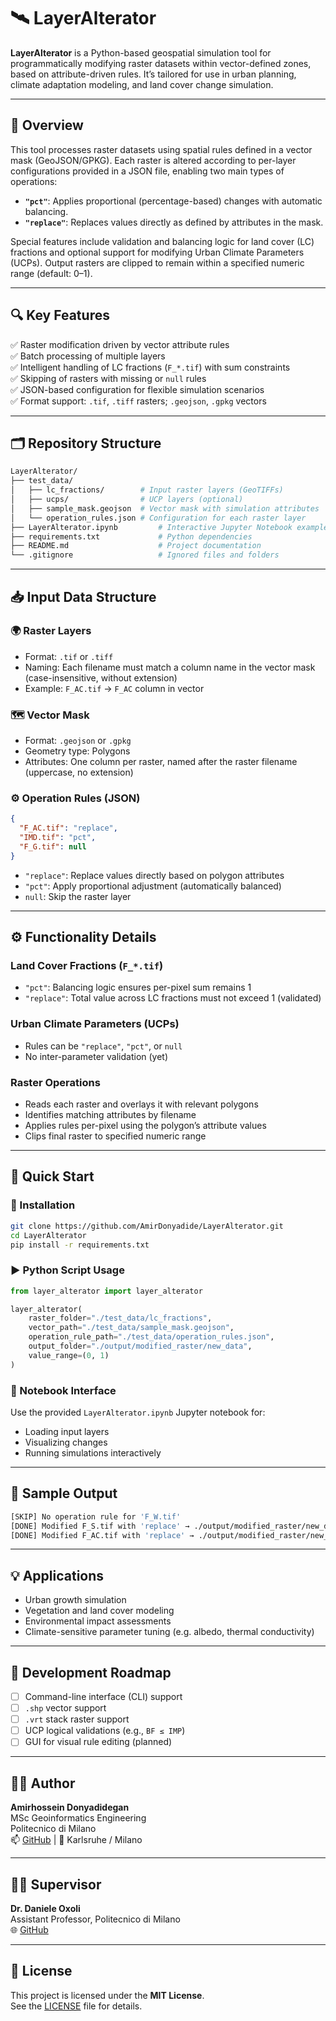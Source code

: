 # 🛰️ LayerAlterator

**LayerAlterator** is a Python-based geospatial simulation tool for programmatically modifying raster datasets within vector-defined zones, based on attribute-driven rules. It’s tailored for use in urban planning, climate adaptation modeling, and land cover change simulation.

---

## 📌 Overview

This tool processes raster datasets using spatial rules defined in a vector mask (GeoJSON/GPKG). Each raster is altered according to per-layer configurations provided in a JSON file, enabling two main types of operations:

- **`"pct"`**: Applies proportional (percentage-based) changes with automatic balancing.
- **`"replace"`**: Replaces values directly as defined by attributes in the mask.

Special features include validation and balancing logic for land cover (LC) fractions and optional support for modifying Urban Climate Parameters (UCPs). Output rasters are clipped to remain within a specified numeric range (default: 0–1).

---

## 🔍 Key Features

✅ Raster modification driven by vector attribute rules  
✅ Batch processing of multiple layers  
✅ Intelligent handling of LC fractions (`F_*.tif`) with sum constraints  
✅ Skipping of rasters with missing or `null` rules  
✅ JSON-based configuration for flexible simulation scenarios  
✅ Format support: `.tif`, `.tiff` rasters; `.geojson`, `.gpkg` vectors  

---

## 🗂️ Repository Structure

```bash
LayerAlterator/
├── test_data/
│   ├── lc_fractions/        # Input raster layers (GeoTIFFs)
│   ├── ucps/                # UCP layers (optional)
│   ├── sample_mask.geojson  # Vector mask with simulation attributes
│   └── operation_rules.json # Configuration for each raster layer
├── LayerAlterator.ipynb         # Interactive Jupyter Notebook example
├── requirements.txt             # Python dependencies
├── README.md                    # Project documentation
└── .gitignore                   # Ignored files and folders
```

---

## 📥 Input Data Structure

### 🌍 Raster Layers

- Format: `.tif` or `.tiff`
- Naming: Each filename must match a column name in the vector mask (case-insensitive, without extension)
- Example: `F_AC.tif` → `F_AC` column in vector

### 🗺️ Vector Mask

- Format: `.geojson` or `.gpkg`
- Geometry type: Polygons
- Attributes: One column per raster, named after the raster filename (uppercase, no extension)

### ⚙️ Operation Rules (JSON)

```json
{
  "F_AC.tif": "replace",
  "IMD.tif": "pct",
  "F_G.tif": null
}
```

- `"replace"`: Replace values directly based on polygon attributes  
- `"pct"`: Apply proportional adjustment (automatically balanced)  
- `null`: Skip the raster layer  

---

## ⚙️ Functionality Details

### Land Cover Fractions (`F_*.tif`)

- `"pct"`: Balancing logic ensures per-pixel sum remains 1  
- `"replace"`: Total value across LC fractions must not exceed 1 (validated)

### Urban Climate Parameters (UCPs)

- Rules can be `"replace"`, `"pct"`, or `null`
- No inter-parameter validation (yet)

### Raster Operations

- Reads each raster and overlays it with relevant polygons
- Identifies matching attributes by filename
- Applies rules per-pixel using the polygon’s attribute values
- Clips final raster to specified numeric range

---

## 🚀 Quick Start

### 🧰 Installation

```bash
git clone https://github.com/AmirDonyadide/LayerAlterator.git
cd LayerAlterator
pip install -r requirements.txt
```

### ▶️ Python Script Usage

```python
from layer_alterator import layer_alterator

layer_alterator(
    raster_folder="./test_data/lc_fractions",
    vector_path="./test_data/sample_mask.geojson",
    operation_rule_path="./test_data/operation_rules.json",
    output_folder="./output/modified_raster/new_data",
    value_range=(0, 1)
)
```

### 📓 Notebook Interface

Use the provided `LayerAlterator.ipynb` Jupyter notebook for:

- Loading input layers
- Visualizing changes
- Running simulations interactively

---

## 🧪 Sample Output

```bash
[SKIP] No operation rule for 'F_W.tif'
[DONE] Modified F_S.tif with 'replace' → ./output/modified_raster/new_data/F_S.tif
[DONE] Modified F_AC.tif with 'replace' → ./output/modified_raster/new_data/F_AC.tif
```

---

## 💡 Applications

- Urban growth simulation  
- Vegetation and land cover modeling  
- Environmental impact assessments  
- Climate-sensitive parameter tuning (e.g. albedo, thermal conductivity)

---

## 🧰 Development Roadmap

- [ ] Command-line interface (CLI) support
- [ ] `.shp` vector support
- [ ] `.vrt` stack raster support
- [ ] UCP logical validations (e.g., `BF ≤ IMP`)
- [ ] GUI for visual rule editing (planned)

---

## 🧑‍💼 Author

**Amirhossein Donyadidegan**  
MSc Geoinformatics Engineering  
Politecnico di Milano  
📫 [GitHub](https://github.com/AmirDonyadide) | 📍 Karlsruhe / Milano

---

## 🧑‍🏫 Supervisor

**Dr. Daniele Oxoli**  
Assistant Professor, Politecnico di Milano  
🌐 [GitHub](https://github.com/danioxoli)

---

## 📄 License

This project is licensed under the **MIT License**.  
See the [LICENSE](LICENSE) file for details.

